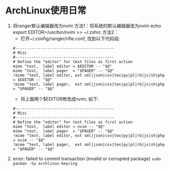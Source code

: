 # ArchLinux使用日常
1. 将ranger默认编辑器改为nvim
   方法1：将系统的默认编辑器改为nvim echo export EDITOR=/usr/bin/nvim >> ~/.zshrc
   方法2：
      - 打开~/.config/ranger/rifle.conf, 找到以下代码段:
      ```
      #-------------------------------------------
      # Misc
      #-------------------------------------------
      # Define the "editor" for text files as first action
      mime ^text,  label editor = $EDITOR -- "$@"
      mime ^text,  label pager  = "$PAGER" -- "$@"
      !mime ^text, label editor, ext xml|json|csv|tex|py|pl|rb|js|sh|php = $EDITOR -- "$@"
      !mime ^text, label pager,  ext xml|json|csv|tex|py|pl|rb|js|sh|php = "$PAGER" -- "$@"
      ```
      - 将上面两个$EDITOR修改成nvim, 如下:
      ```
      #-------------------------------------------
      # Misc
      #-------------------------------------------
      # Define the "editor" for text files as first action
      mime ^text,  label editor = nvim -- "$@"
      mime ^text,  label pager  = "$PAGER" -- "$@"
      !mime ^text, label editor, ext xml|json|csv|tex|py|pl|rb|js|sh|php = nvim -- "$@"
      !mime ^text, label pager,  ext xml|json|csv|tex|py|pl|rb|js|sh|php = "$PAGER" -- "$@"
      ```
2. error: failed to commit transaction (invalid or corrupted package)
   `sudo pacman -Sy archlinux-keyring`
